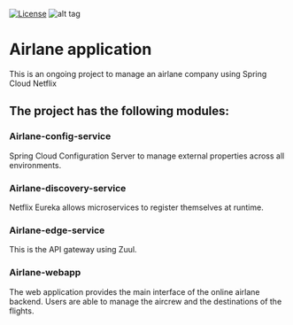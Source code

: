 <a href="https://github.com/jmg2014/twitter-app/blob/master/LICENSE"><img src="https://img.shields.io/badge/License-Apache%202.0-blue.svg" alt="License"></a>
![alt tag](https://travis-ci.org/jmg2014/airlane-microservices-app.svg?branch=master) 

# Airlane application

This is an ongoing project to manage an airlane company using Spring Cloud Netflix


## The project has the following modules:

### Airlane-config-service

Spring Cloud Configuration Server to manage external properties across all environments. 

### Airlane-discovery-service

Netflix Eureka allows microservices to register themselves at runtime. 

### Airlane-edge-service

This is the API gateway using Zuul. 


### Airlane-webapp

The web application provides the main interface of the online airlane backend. Users are able to manage the aircrew and the destinations of the flights.